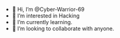 - 👋 Hi, I’m @Cyber-Warrior-69
- 👀 I’m interested in Hacking
- 🌱 I’m currently learning.
- 💞️ I’m looking to collaborate with anyone.

<!---
Cyber-Warrior-69/Cyber-Warrior-69 is a ✨ special ✨ repository because its `README.md` (this file) appears on your GitHub profile.
You can click the Preview link to take a look at your changes.
--->
